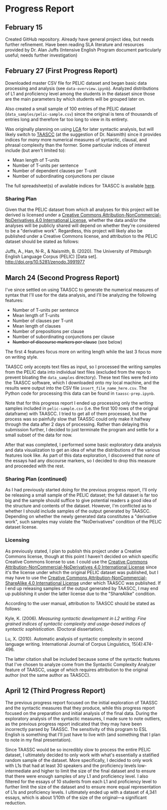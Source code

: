 # Progress Report

## February 15

Created GitHub repository. Already have general project idea, but needs further refinement. Have been reading SLA literature and resources provided by Dr. Alan Juffs (Intensive English Program document particularly useful; needs further investigation)

## February 27 (First Progress Report)

Downloaded master CSV file for PELIC dataset and began basic data processing and analysis (see `data-overview.ipynb`).
Analyzed distributions of L1 and proficiency level among the students in the dataset since those are the main parameters by which students will be grouped later on.

Also created a small sample of 100 entries of the PELIC dataset (`data_samples/pelic-sample.csv`) since the original is tens of thousands of entries long and therefore far too long to view in its entirety.

Was originally planning on using [LCA](https://aihaiyang.com/software/lca/) for later syntactic analysis, but will likely switch to [TAASCC](https://www.linguisticanalysistools.org/taassc.html) (at the suggestion of Dr. Naismith) since it provides indices for *many* more numerical measures of syntactic, clausal, and phrasal complexity than the former.
Some particular indices of interest include (but aren't limited to):
- Mean length of T-units
- Number of T-units per sentence
- Number of dependent clauses per T-unit
- Number of subordinating conjunctions per clause

The full spreadsheet(s) of available indices for TAASCC is available [here](https://drive.google.com/file/d/1ksJsRJakJrhFZD-_uLlLEpTpaGRqsOff/view).

### Sharing Plan

Given that the PELIC dataset from which all analyses for this project will be derived is licensed under a [Creative Commons Attribution-NonCommercial-NoDerivatives 4.0 International License](http://creativecommons.org/licenses/by-nc-nd/4.0/), whether the data and/or the analyses will be publicly shared will depend on whether they're considered to be a "derivative work".
Regardless, this project will likely also be published under a Creative Commons license, and attribution to the PELIC dataset should be stated as follows:

Juffs, A., Han, N-R., & Naismith, B. (2020). The University of Pittsburgh English Language Corpus (PELIC) [Data set]. http://doi.org/10.5281/zenodo.3991977

## March 24 (Second Progress Report)

I've since settled on using TAASCC to generate the numerical measures of syntax that I'll use for the data analysis, and I'll be analyzing the following features:
- Number of T-units per sentence
- Mean length of T-units
- Number of clauses per T-unit
- Mean length of clauses
- Number of prepositions per clause
- Number of subordinating conjunctions per clause
- <s>Number of discourse markers per clause</s> (see below)

The first 4 features focus more on writing length while the last 3 focus more on writing style.

TAASCC only accepts text files as input, so I processed the writing samples from the PELIC data into individual text files (excluded from the repo to prevent bloating the `data_samples` directory).
These text files were fed into the TAASCC software, which I downloaded onto my local machine, and the results were output into the CSV file `insert_file_name_here.csv`.
The Python code for processing this data can be found in `taassc-prep.ipynb`.

Note that for this progress report I ended up processing only the writing samples included in `pelic-sample.csv` (i.e. the first 100 rows of the original dataframe) with TAASCC.
I tried to get all of them processed, but the process was so painfully slow that TAASSC could only make it halfway through the data after 2 days of processing.
Rather than delaying this submission further, I decided to just terminate the program and settle for a small subset of the data for now.

After that was completed, I performed some basic exploratory data analysis and data visualization to get an idea of what the distributions of the various features look like.
As part of this data exploration, I discovered that *none* of the essays had any discourse markers, so I decided to drop this measure and proceeded with the rest.

### Sharing Plan (continued)

As I had previously started doing for the previous progress report, I'll only be releasing a small sample of the PELIC dataset; the full dataset is far too big and the sample should suffice to give potential readers a good idea of the structure and contents of the dataset.
However, I'm conflicted as to whether I should include samples of the output generated by TAASCC.
Depending on whether the newly generated data constitutes a "derivative work", such samples may violate the "NoDerivatives" condition of the PELIC dataset license.

### Licensing

As previously stated, I plan to publish this project under a Creative Commons license, though at this point I haven't decided on which specific Creative Commons license to use.
I could use the [Creative Commons Attribution-NonCommercial-NoDerivatives 4.0 International License](http://creativecommons.org/licenses/by-nc-nd/4.0/) since it's the license under which the original PELIC dataset was published, but I may have to use the [Creative Commons Attribution-NonCommercial-ShareAlike 4.0 International License](http://creativecommons.org/licenses/by-nc-sa/4.0/) under which TAASCC was published.
If I end up releasing samples of the output generated by TAASCC, I may end up publishing it under the latter license due to the "ShareAlike" condition.

According to the user manual, attribution to TAASCC should be stated as follows:

Kyle, K. (2006). *Measuring syntactic development in L2 writing: Fine grained indices of syntactic complexity and usage-based indices of syntactic sophistication*. (Doctoral dissertation).

Lu, X. (2010). Automatic analysis of syntactic complexity in second language writing. International Journal of Corpus Linguistics, 15(4):474-496.

The latter citation shall be included because some of the syntactic features that I've chosen to analyze come from the Syntactic Complexity Analyzer feature of TAASCC, usage of which requires attribution to the original author (not the same author as TAASCC).

## April 12 (Third Progress Report)

The previous progress report focused on the initial exploration of TAASSC and the syntactic measures that they produce, while this progress report focused on the preparation and initial analysis of the final data.
During the exploratory analysis of the syntactic measures, I made sure to note outliers, as the previous progress report indicated that they may have been incorrectly parsed by TAASSC.
The sensitivity of this program to ESL English is something that I'll just have to live with (and something that I plan to note in my final presentation).

Since TAASSC would be so incredibly slow to process the entire PELIC dataset, I ultimately decided to only work with what's essentially a statified random sample of the dataset.
More specifically, I decided to only work with L1s that had at least 30 speakers and the proficiency levels low-intermediate and higher to limit the size of the final dataset and to ensure that there were enough samples of any L1 and proficiency level.
I also filtered for the essays of 10 students from each L1 and proficiency level to further limit the size of the dataset and to ensure more equal representation of L1s and proficiency levels.
I ultimately ended up with a dataset of 4,341 essays, which is about 1/10th of the size of the original—a significant reduction.
